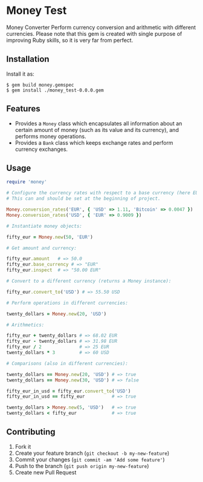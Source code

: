 # Money Test

Money Converter
Perform currency conversion and arithmetic with different currencies.
Please note that this gem is created with single purpose of improving Ruby skills, so it is very far from perfect.

## Installation


Install it as:

    $ gem build money.gemspec
    $ gem install ./money_test-0.0.0.gem
    
## Features

- Provides a `Money` class which encapsulates all information about an certain amount of money 
  (such as its value and its currency), and performs money operations.
- Provides a `Bank` class which keeps exchange rates and perform currency exchanges.


## Usage



```ruby
require 'money'

# Configure the currency rates with respect to a base currency (here EUR):
# This can and should be set at the beginning of project.

Money.conversion_rates('EUR', { 'USD' => 1.11, 'Bitcoin' => 0.0047 })
Money.conversion_rates('USD', { 'EUR' => 0.9009 })

# Instantiate money objects:

fifty_eur = Money.new(50, 'EUR')

# Get amount and currency:

fifty_eur.amount   # => 50.0
fifty_eur.base_currency # => "EUR"
fifty_eur.inspect  # => "50.00 EUR"

# Convert to a different currency (returns a Money instance):

fifty_eur.convert_to('USD') # => 55.50 USD

# Perform operations in different currencies:

twenty_dollars = Money.new(20, 'USD')

# Arithmetics:

fifty_eur + twenty_dollars # => 68.02 EUR
fifty_eur - twenty_dollars # => 31.98 EUR
fifty_eur / 2              # => 25 EUR
twenty_dollars * 3         # => 60 USD

# Comparisons (also in different currencies):

twenty_dollars == Money.new(20, 'USD') # => true
twenty_dollars == Money.new(30, 'USD') # => false

fifty_eur_in_usd = fifty_eur.convert_to('USD')
fifty_eur_in_usd == fifty_eur          # => true

twenty_dollars > Money.new(5, 'USD')   # => true
twenty_dollars < fifty_eur             # => true
```
## Contributing

1. Fork it
2. Create your feature branch (`git checkout -b my-new-feature`)
3. Commit your changes (`git commit -am 'Add some feature'`)
4. Push to the branch (`git push origin my-new-feature`)
5. Create new Pull Request
